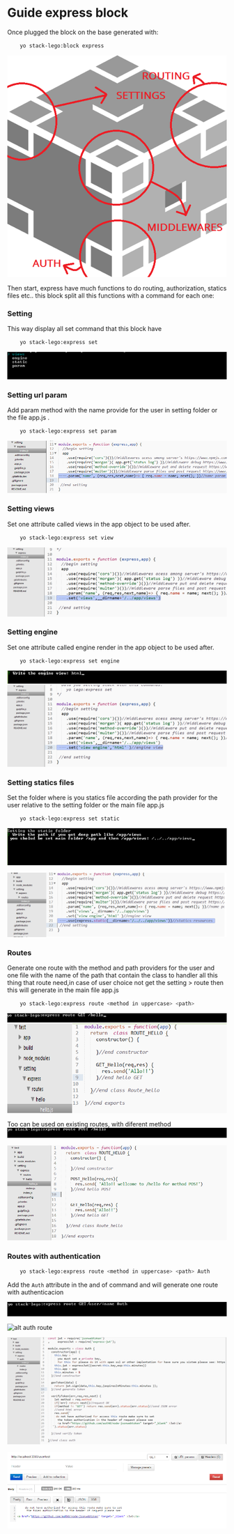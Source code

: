 # Guide express block
Once plugged the block on the base generated with:
```sh
	yo stack-lego:block express
```
![alt express block](../../images/express-block-split.png)

Then start, express have much functions to do routing, authorization, statics files etc.. this block split all this functions with a command for each one:

### Setting
This way display all set command that this block have 

```sh
	yo stack-lego:express set
```
![alt set options](../../images/set-options.png)


### Setting url param
Add param method with the name provide for the user in setting folder or the file app.js .

```sh
	yo stack-lego:express set param
```
![alt param set](../../images/param-set.png)


### Setting views
Set one attribute called views in the app object to be used after.

```sh
	yo stack-lego:express set view
```
![alt param set](../../images/view-set.png)


### Setting engine
Set one attribute called engine render in the app object to be used after.

```sh
	yo stack-lego:express set engine
```
![alt write engine](../../images/write-engine.png)
![alt set engine](../../images/set-engine.png)


### Setting statics files
Set the folder where is you statics file according the path provider for the user relative to the setting folder or the main file app.js

```sh
	yo stack-lego:express set static
```
![alt write path](../../images/write-path.png)

![alt statics files ](../../images/statics-files.png)

### Routes 
Generate one route with the method and path providers for the user and one file with the name of the path that contain the class to handler all this thing that route need,in case of user choice not get the setting > route then this will generate in the main file app.js   

```sh
	yo stack-lego:express route <method in uppercase> <path>
```
![alt write route](../../images/write-route.png)
![alt gen route](../../images/gen-route.png)

Too can be used on existing routes, with diferent method
![alt new method](../../images/new-method.png)
 
![alt new route](../../images/new-route.png)

### Routes with authentication

```sh
	yo stack-lego:express route <method in uppercase> <path> Auth
```
Add the `Auth` attribute in the and of command and will generate one route with authenticacion 

![alt auth route](../../images/auth.png)

![alt auth route](../../images/set-auth.png)

![alt auth route](../../images/auth-index.png)

![alt auth route](../../images/post-auth.png)









